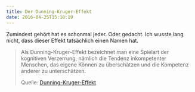 ```yaml
---
title: Der Dunning-Kruger-Effekt
date: 2016-04-25T15:18:19
---
```


Zumindest gehört hat es schonmal jeder. Oder gedacht.
Ich wusste lang nicht, dass dieser Effekt tatsächlich einen Namen hat.

> Als Dunning-Kruger-Effekt bezeichnet man eine Spielart der kognitiven
> Verzerrung, nämlich die Tendenz inkompetenter Menschen, das eigene Können
> zu überschätzen und die Kompetenz anderer zu unterschätzen.
>
> Quelle: [Dunning-Kruger-Effekt](https://de.wikipedia.org/wiki/Dunning-Kruger-Effekt)